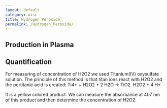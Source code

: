 ```yaml
---
layout: default
category: misc
title: Hydrogen Peroxide
permalink: /Hydrogen_Peroxide/
---
```


Production in Plasma
--------------------

Quantification
--------------

For measuring of concentration of H2O2 we used Titanium(IV) oxysulfate solution. The principle of this method is that titan ions react with H2O2 and the pertitanic acid is created: Ti4+ + H2O2 + 2 H2O → TiO2. H2O2 + 4 H+

It is a yellow colored product. We can measure the absorbance at 407 nm of this product and then determine the concentration of H2O2.
